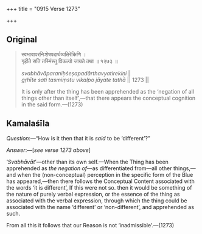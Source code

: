 +++
title = "0915 Verse 1273"

+++
## Original 
>
> स्वभावापरनिःशेषपदार्थव्यतिरेकिणि ।  
> गृहीते सति तस्मिंस्तु विकल्पो जायते तथा ॥ १२७३ ॥ 
>
> *svabhāvāparaniḥśeṣapadārthavyatirekiṇi* \|  
> *gṛhīte sati tasmiṃstu vikalpo jāyate tathā* \|\| 1273 \|\| 
>
> It is only after the thing has been apprehended as the ‘negation of all things other than itself’,—that there appears the conceptual cognition in the said form.—(1273)



## Kamalaśīla

*Question*:—“How is it then that it is *said* to be ‘different’?”

*Answer*:—[*see verse 1273 above*]

‘*Svabhāvāt*’—other than its own self.—When the Thing has been apprehended as *the negation of*—as differentiated from—all other things,—and when the (non-conceptual) perception in the specific form of the Blue has appeared,—then there follows the Conceptual Content associated with the words ‘it is different’, If this were not so. then it would be something of the nature of purely verbal expression, or the essence of the thing as associated with the verbal expression, through which the thing could be associated with the name ‘different’ or ‘non-different’, and apprehended as such.

From all this it follows that our Reason is not ‘inadmissible’.—(1273)


